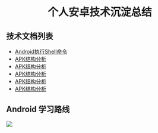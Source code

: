 <div align=center>
    <h1>个人安卓技术沉淀总结</h1>
</div>

## 技术文档列表

- [Android执行Shell命令](./Android执行Shell命令.md)
- [APK结构分析](./APK结构分析.md)
- [APK结构分析](./AMS&WMS基础.md)
- [APK结构分析](./包体积优化.md)
- [APK结构分析](./安卓内存优化参数详情.md)
- [APK结构分析](./安卓搞机大全收藏.md)


## Android 学习路线

![](images/study.png)
